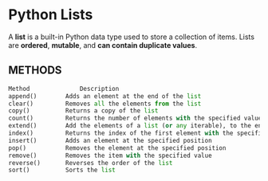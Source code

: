 # Python Lists

A **list** is a built-in Python data type used to store a collection of items. Lists are **ordered**, **mutable**, and **can contain duplicate values**.



## METHODS

```PYTHON
Method	            Description
append()	    Adds an element at the end of the list
clear()	        Removes all the elements from the list
copy()	        Returns a copy of the list
count()	        Returns the number of elements with the specified value
extend()	    Add the elements of a list (or any iterable), to the end of the current list
index()	        Returns the index of the first element with the specified value
insert()	    Adds an element at the specified position
pop()	        Removes the element at the specified position
remove()	    Removes the item with the specified value
reverse()	    Reverses the order of the list
sort()	        Sorts the list



  